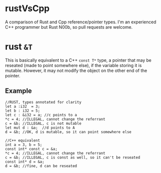 # rustVsCpp
A comparison of Rust and Cpp reference/pointer types.  I'm an experienced C++ programmer but Rust N00b, so pull requests are welcome.

# rust `&T`
This is basically equivalent to a C++ `const T*` type, a pointer that may be reseated (made to point somewhere else), if the variable storing it is mutable.  However, it may not modify the object on the other end of the pointer.  
## Example
```
//RUST, types annotated for clarity
let a :i32  = 3; 
let b : i32 = 5;
let c : &i32 = a; //c points to a
*c = 4; //ILLEGAL, cannot change the referrant
c = &b; //ILLEGAL, c is not mutable
let mut d : &a;  //d points to A 
d = &b; //OK, d is mutable, so it can point somewhere else

//C++ equivalent
int a = 3, b = 5;
const int* const c = &a;
*c = 4; //ILLEGAL, cannot change the referrant
c = &b; //ILLEGAL, c is const as well, so it can't be reseated
const int* d = &a; 
d = &b; //fine, d can be reseated
